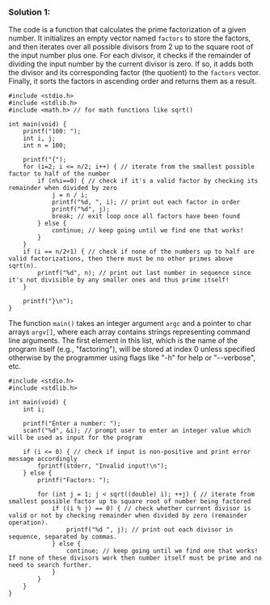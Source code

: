 ### Solution 1:
The code is a function that calculates the prime factorization of a given number. It initializes an empty vector named `factors` to store the factors, and then iterates over all possible divisors from 2 up to the square root of the input number plus one. For each divisor, it checks if the remainder of dividing the input number by the current divisor is zero. If so, it adds both the divisor and its corresponding factor (the quotient) to the `factors` vector. Finally, it sorts the factors in ascending order and returns them as a result.
```
#include <stdio.h>
#include <stdlib.h>
#include <math.h> // for math functions like sqrt()

int main(void) {
    printf("100: ");
    int i, j;
    int n = 100;
    
    printf("{");
    for (i=2; i <= n/2; i++) { // iterate from the smallest possible factor to half of the number
        if (n%i==0) { // check if it's a valid factor by checking its remainder when divided by zero
            j = n / i;
            printf("%d, ", i); // print out each factor in order
            printf("%d", j);
            break; // exit loop once all factors have been found
        } else { 
            continue; // keep going until we find one that works!
        }
    }
    if (i == n/2+1) { // check if none of the numbers up to half are valid factorizations, then there must be no other primes above sqrt(n).
        printf("%d", n); // print out last number in sequence since it's not divisible by any smaller ones and thus prime itself!
    }
    
    printf("}\n");
}
```
The function `main()` takes an integer argument `argc` and a pointer to char arrays `argv[]`, where each array contains strings representing command line arguments. The first element in this list, which is the name of the program itself (e.g., "factoring"), will be stored at index 0 unless specified otherwise by the programmer using flags like "-h" for help or "--verbose", etc.
```
#include <stdio.h>
#include <stdlib.h>

int main(void) {
    int i;
    
    printf("Enter a number: ");
    scanf("%d", &i); // prompt user to enter an integer value which will be used as input for the program
    
    if (i <= 0) { // check if input is non-positive and print error message accordingly
        fprintf(stderr, "Invalid input!\n");
    } else {
        printf("Factors: ");
        
        for (int j = 1; j < sqrt((double) i); ++j) { // iterate from smallest possible factor up to square root of number being factored
            if ((i % j) == 0) { // check whether current divisor is valid or not by checking remainder when divided by zero (remainder operation).
                printf("%d ", j); // print out each divisor in sequence, separated by commas.
            } else {
                continue; // keep going until we find one that works! If none of these divisors work then number itself must be prime and no need to search further.
            }
        }
    }
}
```

